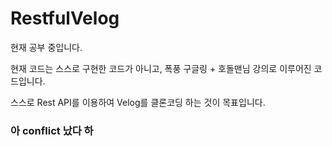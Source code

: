 # RestfulVelog

현재 공부 중입니다.

현재 코드는 스스로 구현한 코드가 아니고, 폭풍 구글링 + 호돌맨님 강의로 이루어진 코드입니다.

스스로 Rest API를 이용하여 Velog를 클론코딩 하는 것이 목표입니다.

### 아 conflict 났다 하